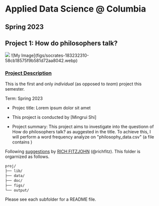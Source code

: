 # Applied Data Science @ Columbia
## Spring 2023
## Project 1: How do philosophers talk?

<img src="socrates-183232310-58cb18575f9b581d72aa8042.webp" width="500">
![My Image](figs/socrates-183232310-58cb18575f9b581d72aa8042.webp)

### [Project Description](doc/)
This is the first and only *individual* (as opposed to *team*) project this semester. 

Term: Spring 2023

+ Projec title: Lorem ipsum dolor sit amet
+ This project is conducted by [Mingrui Shi]

+ Project summary: This project aims to investigate into the questionn of How do philosophers talk? as auggested in the title. To achieve this, I will perform a word frequency analyze on "philosophy_data.csv" (a file contains )

Following [suggestions](http://nicercode.github.io/blog/2013-04-05-projects/) by [RICH FITZJOHN](http://nicercode.github.io/about/#Team) (@richfitz). This folder is orgarnized as follows.

```
proj/
├── lib/
├── data/
├── doc/
├── figs/
└── output/
```

Please see each subfolder for a README file.
